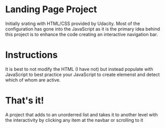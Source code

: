 
# Landing Page Project

Initially srating with HTML/CSS provided by Udacity. Most of the configuration has gone into the JavaScript as it is the primary idea behind this project is to enhance the code creating an interactive navigation bar. 

# Instructions

It is best to not modify the HTML (I have not) but instead populate with JavaScript to best practice your JavaScript to create elemenst and detect which of whom are active.

# That's it!
 
 A project that adds to an unorderred list and takes it to another level with the interactivity by clicking any item at the navbar or scrolling to it
